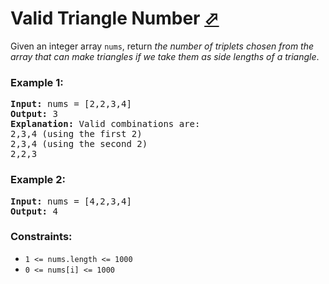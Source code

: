 # Valid Triangle Number [⬀](https://leetcode.com/problems/valid-triangle-number/)

Given an integer array `nums`, return *the number of triplets chosen from the array that can make triangles if we take them as side lengths of a triangle*.


### Example 1:
<pre>
<b>Input:</b> nums = [2,2,3,4]
<b>Output:</b> 3
<b>Explanation:</b> Valid combinations are: 
2,3,4 (using the first 2)
2,3,4 (using the second 2)
2,2,3
</pre>

### Example 2:
<pre>
<b>Input:</b> nums = [4,2,3,4]
<b>Output:</b> 4
</pre>

### Constraints:

- `1 <= nums.length <= 1000`
- `0 <= nums[i] <= 1000`

